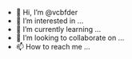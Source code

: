 - 👋 Hi, I’m @vcbfder
- 👀 I’m interested in ...
- 🌱 I’m currently learning ...
- 💞️ I’m looking to collaborate on ...
- 📫 How to reach me ...

<!---
vcbfder/vcbfder is a ✨ special ✨ repository because its `README.md` (this file) appears on your GitHub profile.
You can click the Preview link to take a look at your changes.
--->
